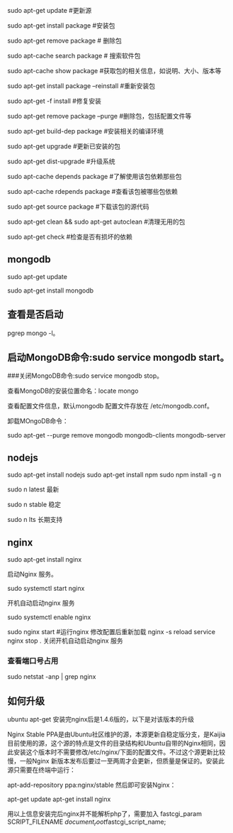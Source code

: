 sudo apt-get update #更新源

sudo apt-get install package #安装包

sudo apt-get remove package # 删除包

sudo apt-cache search package # 搜索软件包

sudo apt-cache show package #获取包的相关信息，如说明、大小、版本等

sudo apt-get install package –reinstall #重新安装包

sudo apt-get -f install #修复安装

sudo apt-get remove package –purge #删除包，包括配置文件等

sudo apt-get build-dep package #安装相关的编译环境

sudo apt-get upgrade #更新已安装的包

sudo apt-get dist-upgrade #升级系统

sudo apt-cache depends package #了解使用该包依赖那些包

sudo apt-cache rdepends package #查看该包被哪些包依赖

sudo apt-get source package #下载该包的源代码

sudo apt-get clean && sudo apt-get autoclean #清理无用的包

sudo apt-get check #检查是否有损坏的依赖 
 
 ##  mongodb
 sudo apt-get update

 sudo apt-get install mongodb

 ## 查看是否启动 
 pgrep mongo -l。

 ## 启动MongoDB命令:sudo service mongodb start。

###关闭MongoDB命令:sudo service mongodb stop。

查看MongoDB的安装位置命名：locate mongo


查看配置文件信息，默认mongodb 配置文件存放在 /etc/mongodb.conf。

卸载MOngoDB命令：

sudo apt-get --purge remove mongodb mongodb-clients mongodb-server

## nodejs

 sudo apt-get install  nodejs
  sudo apt-get install npm 
 sudo    npm    install    -g    n

 sudo    n    latest 最新

sudo    n    stable 稳定

sudo    n    lts 长期支持 
##

## nginx

sudo apt-get install nginx

 启动Nginx 服务。


sudo systemctl start nginx

 开机自动启动nginx 服务

sudo systemctl enable nginx

sudo nginx start #运行nginx
修改配置后重新加载
nginx -s reload
service nginx stop
. 关闭开机自动启动nginx 服务
### 查看端口号占用
sudo netstat -anp | grep nginx

## 如何升级

ubuntu apt-get 安装完nginx后是1.4.6版的，以下是对该版本的升级


Nginx Stable PPA是由Ubuntu社区维护的源，本源更新自稳定版分支，是Kaijia目前使用的源，这个源的特点是文件的目录结构和Ubuntu自带的Nginx相同，因此安装这个版本时不需要修改/etc/nginx/下面的配置文件。不过这个源更新比较慢，一般Nginx
新版本发布后要过一至两周才会更新，但质量是保证的。安装此源只需要在终端中运行：


apt-add-repository ppa:nginx/stable
然后即可安装Nginx：

     
apt-get update
apt-get install nginx

用以上信息安装完后nginx并不能解析php了，需要加入
fastcgi_param SCRIPT_FILENAME $document_root$fastcgi_script_name;